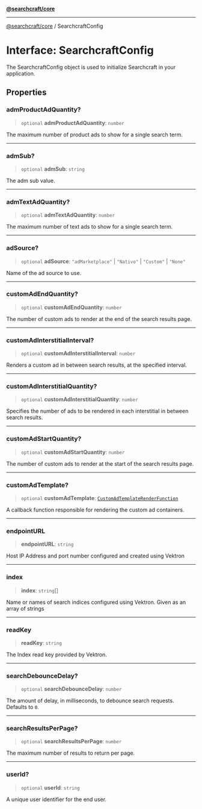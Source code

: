 [**@searchcraft/core**](/reference/sdk/core/README.md)

***

[@searchcraft/core](/reference/sdk/core/globals.md) / SearchcraftConfig

# Interface: SearchcraftConfig

The SearchcraftConfig object is used to initialize Searchcraft in your application.

## Properties

### admProductAdQuantity?

> `optional` **admProductAdQuantity**: `number`

The maximum number of product ads to show for a single search term.

***

### admSub?

> `optional` **admSub**: `string`

The adm sub value.

***

### admTextAdQuantity?

> `optional` **admTextAdQuantity**: `number`

The maximum number of text ads to show for a single search term.

***

### adSource?

> `optional` **adSource**: `"adMarketplace"` \| `"Nativo"` \| `"Custom"` \| `"None"`

Name of the ad source to use.

***

### customAdEndQuantity?

> `optional` **customAdEndQuantity**: `number`

The number of custom ads to render at the end of the search results page.

***

### customAdInterstitialInterval?

> `optional` **customAdInterstitialInterval**: `number`

Renders a custom ad in between search results, at the specified interval.

***

### customAdInterstitialQuantity?

> `optional` **customAdInterstitialQuantity**: `number`

Specifies the number of ads to be rendered in each interstitial in between search results.

***

### customAdStartQuantity?

> `optional` **customAdStartQuantity**: `number`

The number of custom ads to render at the start of the search results page.

***

### customAdTemplate?

> `optional` **customAdTemplate**: [`CustomAdTemplateRenderFunction`](/reference/sdk/core/type-aliases/CustomAdTemplateRenderFunction.md)

A callback function responsible for rendering the custom ad containers.

***

### endpointURL

> **endpointURL**: `string`

Host IP Address and port number configured and created using Vektron

***

### index

> **index**: `string`[]

Name or names of search indices configured using Vektron. Given as an array of strings

***

### readKey

> **readKey**: `string`

The Index read key provided by Vektron.

***

### searchDebounceDelay?

> `optional` **searchDebounceDelay**: `number`

The amount of delay, in milliseconds, to debounce search requests. Defaults to `0`.

***

### searchResultsPerPage?

> `optional` **searchResultsPerPage**: `number`

The maximum number of results to return per page.

***

### userId?

> `optional` **userId**: `string`

A unique user identifier for the end user.
